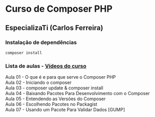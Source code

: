 # Curso de Composer PHP
## EspecializaTi (Carlos Ferreira)

### Instalação de dependências

```bash
composer install
```

### Lista de aulas - [Vídeos do curso](https://www.youtube.com/watch?v=_n57YVUVT2A&list=PLVSNL1PHDWvSrVzXyKxBc5cPM4sU7-c2T)

Aula 01 - O que é e para que serve o Composer PHP  
Aula 02 - Iniciando o composer  
Aula 03 - composer update & composer install  
Aula 04 - Baixando Pacotes Para Desenvolvimento com o Composer  
Aula 05 - Entendendo as Versões do Composer  
Aula 06 - Escolhendo Pacotes no Packagist  
Aula 07 - Usando um Pacote Para Validar Dados [GUMP]  